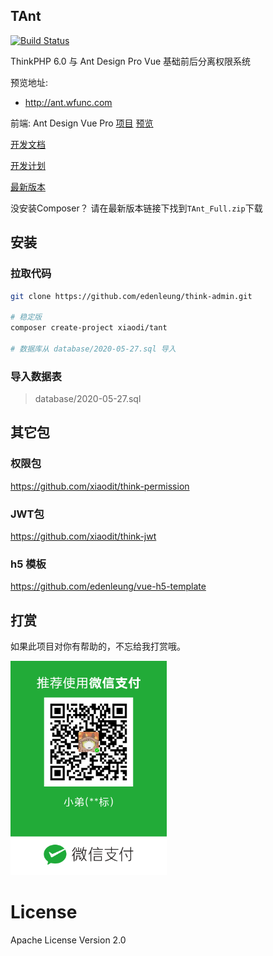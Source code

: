 ## TAnt

[![Build Status](https://travis-ci.org/edenleung/think-admin.svg?branch=6.0)](https://travis-ci.org/edenleung/think-admin)

ThinkPHP 6.0 与 Ant Design Pro Vue 基础前后分离权限系统

预览地址: 
 * http://ant.wfunc.com

前端: 
Ant Design Vue Pro [项目](https://github.com/xiaodit/think-ant-vue) [预览](http://ant.wfunc.com)

[开发文档](http://muaawn.coding-pages.com)

[开发计划](https://github.com/edenleung/think-admin/projects/1)

[最新版本](https://github.com/edenleung/think-admin/releases/latest)

没安装Composer？ 请在最新版本链接下找到`TAnt_Full.zip`下载

## 安装
### 拉取代码
```bash
git clone https://github.com/edenleung/think-admin.git

# 稳定版
composer create-project xiaodi/tant

# 数据库从 database/2020-05-27.sql 导入
```

### 导入数据表
> database/2020-05-27.sql

## 其它包
### 权限包
https://github.com/xiaodit/think-permission

### JWT包
https://github.com/xiaodit/think-jwt

### h5 模板
https://github.com/edenleung/vue-h5-template

## 打赏
如果此项目对你有帮助的，不忘给我打赏哦。

<div>
    <img src="./static/author.png" width="250" />
</div>

# License
Apache License Version 2.0
